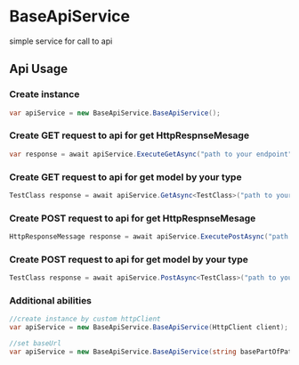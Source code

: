 # BaseApiService
simple service for call to api

## Api Usage

### Create instance
```c#
var apiService = new BaseApiService.BaseApiService();
```
### Create GET request to api for get HttpRespnseMesage
```c#
var response = await apiService.ExecuteGetAsync("path to your endpoint");
```
### Create GET request to api for get model by your type
```c#
TestClass response = await apiService.GetAsync<TestClass>("path to your endpoint");
```
### Create POST request to api for get HttpRespnseMesage
```c#
HttpResponseMessage response = await apiService.ExecutePostAsync("path to your endpoint");
```
### Create POST request to api for get model by your type
```c#
TestClass response = await apiService.PostAsync<TestClass>("path to your endpoint", requestModel);
```



### Additional abilities
```c#
//create instance by custom httpClient
var apiService = new BaseApiService.BaseApiService(HttpClient client);

//set baseUrl 
var apiService = new BaseApiService.BaseApiService(string basePartOfPath);
```
